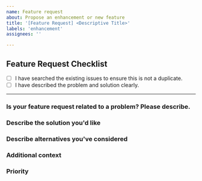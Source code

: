 ```yaml
---
name: Feature request
about: Propose an enhancement or new feature
title: '[Feature Request] <Descriptive Title>'
labels: 'enhancement'
assignees: ''

---
```


## Feature Request Checklist
- [ ] I have searched the existing issues to ensure this is not a duplicate.
- [ ] I have described the problem and solution clearly.

---

### **Is your feature request related to a problem? Please describe.**
<!-- A clear and concise description of what the problem is. For example: "I'm always frustrated when [...]" -->

### **Describe the solution you'd like**
<!-- A clear and concise description of what you want to happen. -->

### **Describe alternatives you've considered**
<!-- A clear and concise description of any alternative solutions or features you've considered. -->

### **Additional context**
<!-- Add any other context, screenshots, or examples about the feature request here. -->

### **Priority**
<!-- How important is this feature? Choose one: Low, Medium, High -->